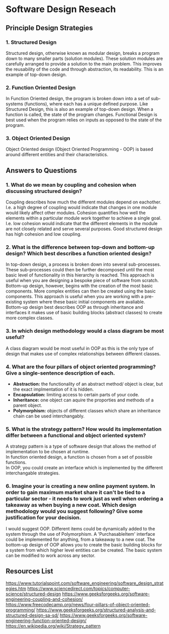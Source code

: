 # Software Design Reseach

## Principle Design Strategies

### 1. Structured Design
Structured design, otherwise known as modular design, breaks a program down to many smaller parts (solution modules). These solution modules are carefully arranged to provide a solution to the main problem. This improves the reusability of the code and through abstraction, its readability. This is an example of top-down design.

### 2. Function Oriented Design
In Function Oriented design, the program is broken down into a set of sub-systems (functions), where each has a unique defined purpose. Like Structured Design, this is also an example of top-down design. When a function is called, the state of the program changes. Functional Design is best used when the program relies on inputs as opposed to the state of the program.

### 3. Object Oriented Design
Object Oriented design (Object Oriented Programming - OOP) is based around different entities and their characteristics.


## Answers to Questions

### 1. What do we mean by coupling and cohesion when discussing structured design?
Coupling describes how much the different modules depend on eachother. I.e. a high degree of coupling would indicate that changes in one module would likely affect other modules. Cohesion quantifies how well the elements within a particular module work together to achieve a single goal. I.e. low cohesion would indicate that the different elements in the module are not closely related and serve several purposes. Good structured design has high cohesion and low coupling.

### 2. What is the difference between top-down and bottom-up design? Which best describes a function oriented design?

In top-down design, a process is broken down into several sub-processes. These sub-processes could then be further decomposed until the most basic level of functionality in this hierarchy is reached. This approach is useful when you are designing a bespoke piece of software from scratch.</br>
Bottom-up design, however, begins with the creation of the most basic components. More complex entities can then be created using the basic components. This approach is useful when you are working with a pre-existing system where these basic initial components are avaliable.</br>
Bottom-up design best describes OOP as through inheritance and interfaces it makes use of basic building blocks (abstract classes) to create more complex classes. 

### 3. In which design methodology would a class diagram be most useful?
A class diagram would be most useful in OOP as this is the only type of design that makes use of complex relationships between different classes.

### 4. What are the four pillars of object oriented programming? Give a single-sentence description of each.
- <b>Abstraction:</b> the functionality of an abstract method/ object is clear, but the exact implmentation of it is hidden.
- <b>Encapsulation:</b> limiting access to certain parts of your code.
- <b>Inheritance:</b> one object can aquire the proporties and methods of a parent object.
- <b>Polymorphism:</b> objects of different classes which share an inheritance chain can be used interchangably.

### 5. What is the strategy pattern? How would its implementation differ between a functional and object oriented system?
A strategy pattern is a type of software design that allows the method of implementation to be chosen at runtime.</br>
In function oriented design, a function is chosen from a set of possible functions.</br>
In OOP, you could create an interface which is implemented by the different interchangable strategies.

### 6. Imagine your is creating a new online payment system. In order to gain maximum market share it can't be tied to a particular sector - it needs to work just as well when ordering a takeaway as when buying a new coat. Which design methodology would you suggest following? Give some justification for your decision.

I would suggest OOP. Different items could be dynamically added to the system through the use of Polymorphism. A 'PurchasableItem' interface could be implemented for anything, from a takeaway to a new coat. The bottom-up design of OOP allows you to create the basic building blocks for a system from which higher level entities can be created. The basic system can be modified to work across any sector.

## Resources List

https://www.tutorialspoint.com/software_engineering/software_design_strategies.htm
https://www.sciencedirect.com/topics/computer-science/structured-design
https://www.geeksforgeeks.org/software-engineering-coupling-and-cohesion/
https://www.freecodecamp.org/news/four-pillars-of-object-oriented-programming/
https://www.geeksforgeeks.org/structured-analysis-and-structured-design-sa-sd/
https://www.geeksforgeeks.org/software-engineering-function-oriented-design/
https://en.wikipedia.org/wiki/Strategy_pattern
